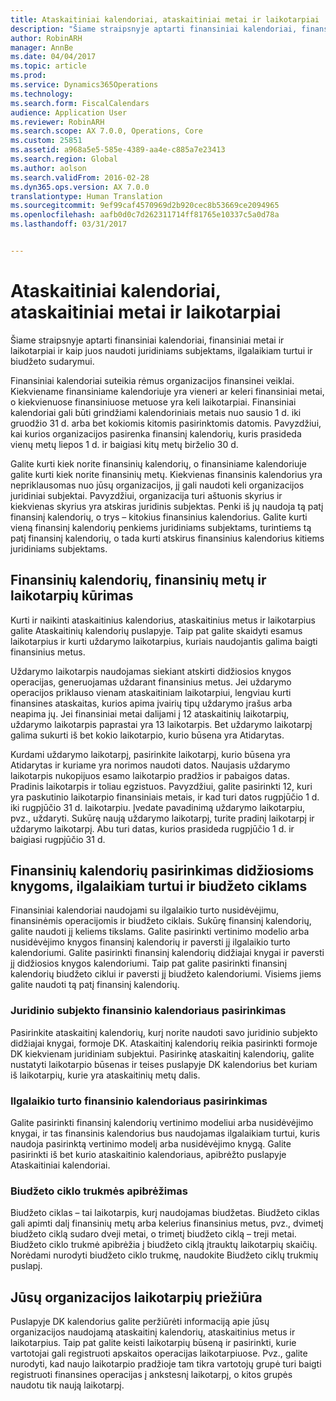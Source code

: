 ```yaml
---
title: Ataskaitiniai kalendoriai, ataskaitiniai metai ir laikotarpiai
description: "Šiame straipsnyje aptarti finansiniai kalendoriai, finansiniai metai ir laikotarpiai ir kaip juos naudoti juridiniams subjektams, ilgalaikiam turtui ir biudžeto sudarymui."
author: RobinARH
manager: AnnBe
ms.date: 04/04/2017
ms.topic: article
ms.prod: 
ms.service: Dynamics365Operations
ms.technology: 
ms.search.form: FiscalCalendars
audience: Application User
ms.reviewer: RobinARH
ms.search.scope: AX 7.0.0, Operations, Core
ms.custom: 25851
ms.assetid: a968a5e5-585e-4389-aa4e-c885a7e23413
ms.search.region: Global
ms.author: aolson
ms.search.validFrom: 2016-02-28
ms.dyn365.ops.version: AX 7.0.0
translationtype: Human Translation
ms.sourcegitcommit: 9ef99caf4570969d2b920cec8b53669ce2094965
ms.openlocfilehash: aafb0d0c7d262311714ff81765e10337c5a0d78a
ms.lasthandoff: 03/31/2017


---
```


# <a name="fiscal-calendars-fiscal-years-and-periods"></a>Ataskaitiniai kalendoriai, ataskaitiniai metai ir laikotarpiai

Šiame straipsnyje aptarti finansiniai kalendoriai, finansiniai metai ir laikotarpiai ir kaip juos naudoti juridiniams subjektams, ilgalaikiam turtui ir biudžeto sudarymui.

Finansiniai kalendoriai suteikia rėmus organizacijos finansinei veiklai. Kiekviename finansiniame kalendoriuje yra vieneri ar keleri finansiniai metai, o kiekvienuose finansiniuose metuose yra keli laikotarpiai. Finansiniai kalendoriai gali būti grindžiami kalendoriniais metais nuo sausio 1 d. iki gruodžio 31 d. arba bet kokiomis kitomis pasirinktomis datomis. Pavyzdžiui, kai kurios organizacijos pasirenka finansinį kalendorių, kuris prasideda vienų metų liepos 1 d. ir baigiasi kitų metų birželio 30 d. 

Galite kurti kiek norite finansinių kalendorių, o finansiniame kalendoriuje galite kurti kiek norite finansinių metų. Kiekvienas finansinis kalendorius yra nepriklausomas nuo jūsų organizacijos, jį gali naudoti keli organizacijos juridiniai subjektai. Pavyzdžiui, organizacija turi aštuonis skyrius ir kiekvienas skyrius yra atskiras juridinis subjektas. Penki iš jų naudoja tą patį finansinį kalendorių, o trys – kitokius finansinius kalendorius. Galite kurti vieną finansinį kalendorių penkiems juridiniams subjektams, turintiems tą patį finansinį kalendorių, o tada kurti atskirus finansinius kalendorius kitiems juridiniams subjektams.

## <a name="create-fiscal-calendars-fiscal-years-and-periods"></a>Finansinių kalendorių, finansinių metų ir laikotarpių kūrimas
Kurti ir naikinti ataskaitinius kalendorius, ataskaitinius metus ir laikotarpius galite Ataskaitinių kalendorių puslapyje. Taip pat galite skaidyti esamus laikotarpius ir kurti uždarymo laikotarpius, kuriais naudojantis galima baigti finansinius metus. 

Uždarymo laikotarpis naudojamas siekiant atskirti didžiosios knygos operacijas, generuojamas uždarant finansinius metus. Jei uždarymo operacijos priklauso vienam ataskaitiniam laikotarpiui, lengviau kurti finansines ataskaitas, kurios apima įvairių tipų uždarymo įrašus arba neapima jų. Jei finansiniai metai dalijami į 12 ataskaitinių laikotarpių, uždarymo laikotarpis paprastai yra 13 laikotarpis. Bet uždarymo laikotarpį galima sukurti iš bet kokio laikotarpio, kurio būsena yra Atidarytas. 

Kurdami uždarymo laikotarpį, pasirinkite laikotarpį, kurio būsena yra Atidarytas ir kuriame yra norimos naudoti datos. Naujasis uždarymo laikotarpis nukopijuos esamo laikotarpio pradžios ir pabaigos datas. Pradinis laikotarpis ir toliau egzistuos. Pavyzdžiui, galite pasirinkti 12, kuri yra paskutinio laikotarpio finansiniais metais, ir kad turi datos rugpjūčio 1 d. iki rugpjūčio 31 d. laikotarpiu. Įvedate pavadinimą uždarymo laikotarpiu, pvz., uždaryti. Sukūrę naują uždarymo laikotarpį, turite pradinį laikotarpį ir uždarymo laikotarpį. Abu turi datas, kurios prasideda rugpjūčio 1 d. ir baigiasi rugpjūčio 31 d.

## <a name="select-fiscal-calendars-for-ledgers-fixed-assets-and-budget-cycles"></a>Finansinių kalendorių pasirinkimas didžiosioms knygoms, ilgalaikiam turtui ir biudžeto ciklams
Finansiniai kalendoriai naudojami su ilgalaikio turto nusidėvėjimu, finansinėmis operacijomis ir biudžeto ciklais. Sukūrę finansinį kalendorių, galite naudoti jį keliems tikslams. Galite pasirinkti vertinimo modelio arba nusidėvėjimo knygos finansinį kalendorių ir paversti jį ilgalaikio turto kalendoriumi. Galite pasirinkti finansinį kalendorių didžiajai knygai ir paversti jį didžiosios knygos kalendoriumi. Taip pat galite pasirinkti finansinį kalendorių biudžeto ciklui ir paversti jį biudžeto kalendoriumi. Visiems jiems galite naudoti tą patį finansinį kalendorių.

### <a name="select-a-fiscal-calendar-for-your-legal-entity"></a>Juridinio subjekto finansinio kalendoriaus pasirinkimas

Pasirinkite ataskaitinį kalendorių, kurį norite naudoti savo juridinio subjekto didžiajai knygai, formoje DK. Ataskaitinį kalendorių reikia pasirinkti formoje DK kiekvienam juridiniam subjektui. Pasirinkę ataskaitinį kalendorių, galite nustatyti laikotarpio būsenas ir teises puslapyje DK kalendorius bet kuriam iš laikotarpių, kurie yra ataskaitinių metų dalis.

### <a name="select-a-fiscal-calendar-for-fixed-assets"></a>Ilgalaikio turto finansinio kalendoriaus pasirinkimas

Galite pasirinkti finansinį kalendorių vertinimo modeliui arba nusidėvėjimo knygai, ir tas finansinis kalendorius bus naudojamas ilgalaikiam turtui, kuris naudoja pasirinktą vertinimo modelį arba nusidėvėjimo knygą. Galite pasirinkti iš bet kurio ataskaitinio kalendoriaus, apibrėžto puslapyje Ataskaitiniai kalendoriai.

### <a name="define-budget-cycle-time-spans"></a>Biudžeto ciklo trukmės apibrėžimas

Biudžeto ciklas – tai laikotarpis, kurį naudojamas biudžetas. Biudžeto ciklas gali apimti dalį finansinių metų arba kelerius finansinius metus, pvz., dvimetį biudžeto ciklą sudaro dveji metai, o trimetį biudžeto ciklą – treji metai. Biudžeto ciklo trukmė apibrėžia į biudžeto ciklą įtrauktų laikotarpių skaičių. Norėdami nurodyti biudžeto ciklo trukmę, naudokite Biudžeto ciklų trukmių puslapį.

## <a name="maintain-periods-for-your-organization"></a>Jūsų organizacijos laikotarpių priežiūra
Puslapyje DK kalendorius galite peržiūrėti informaciją apie jūsų organizacijos naudojamą ataskaitinį kalendorių, ataskaitinius metus ir laikotarpius. Taip pat galite keisti laikotarpių būseną ir pasirinkti, kurie vartotojai gali registruoti apskaitos operacijas laikotarpiuose. Pvz., galite nurodyti, kad naujo laikotarpio pradžioje tam tikra vartotojų grupė turi baigti registruoti finansines operacijas į ankstesnį laikotarpį, o kitos grupės naudotu tik naują laikotarpį.




